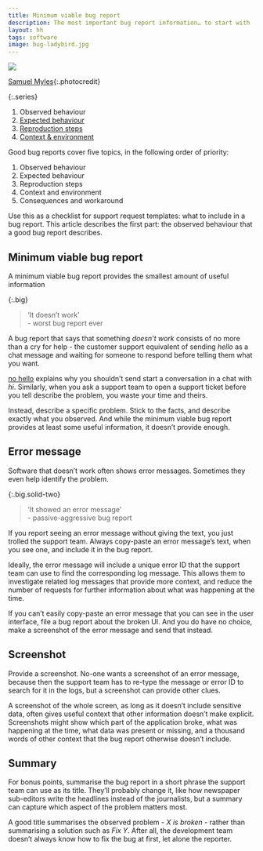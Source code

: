 ```yaml
---
title: Minimum viable bug report
description: The most important bug report information… to start with
layout: hh
tags: software
image: bug-ladybird.jpg
---
```


![](bug-ladybird.jpg)

[Samuel Myles](https://unsplash.com/photos/CdX0FV_hIVA){:.photocredit}

{:.series}
1. Observed behaviour
2. [Expected behaviour](bug-expected)
3. [Reproduction steps](bug-reproduction)
4. [Context & environment](bug-environment)

Good bug reports cover five topics, in the following order of priority:

1. Observed behaviour
2. Expected behaviour
3. Reproduction steps
4. Context and environment
5. Consequences and workaround

Use this as a checklist for support request templates: what to include in a bug report.
This article describes the first part:
the observed behaviour that a good bug report describes.

## Minimum viable bug report

A minimum viable bug report provides the smallest amount of useful information

{:.big}
> ‘It doesn’t work’  
> \- worst bug report ever

A bug report that says that something _doesn’t work_ consists of no more than a cry for help - the customer support equivalent of sending _hello_ as a chat message and waiting for someone to respond before telling them what you want.

[no hello](https://www.nohello.net/) explains why you shouldn’t send start a conversation in a chat with _hi_.
Similarly, when you ask a support team to open a support ticket before you tell describe the problem, you waste your time and theirs.

Instead, describe a specific problem.
Stick to the facts, and describe exactly what you observed.
And while the minimum viable bug report provides at least some useful information, it doesn’t provide enough.

## Error message

Software that doesn’t work often shows error messages.
Sometimes they even help identify the problem.

{:.big.solid-two}
> ‘It showed an error message’  
> \- passive-aggressive bug report

If you report seeing an error message without giving the text, you just trolled the support team.
Always copy-paste an error message’s text, when you see one, and include it in the bug report.

Ideally, the error message will include a unique error ID that the support team can use to find the corresponding log message.
This allows them to investigate related log messages that provide more context, and reduce the number of requests for further information about what was happening at the time.

If you can’t easily copy-paste an error message that you can see in the user interface, file a bug report about the broken UI.
And you do have no choice, make a screenshot of the error message and send that instead.

## Screenshot

Provide a screenshot.
No-one wants a screenshot of an error message, because then the support team has to re-type the message or error ID to search for it in the logs, but a screenshot can provide other clues.

A screenshot of the whole screen, as long as it doesn’t include sensitive data, often gives useful context that other information doesn’t make explicit.
Screenshots might show which part of the application broke, what was happening at the time, what data was present or missing, and a thousand words of other context that the bug report otherwise doesn’t include.

## Summary

For bonus points, summarise the bug report in a short phrase the support team can use as its title.
They’ll probably change it, like how newspaper sub-editors write the headlines instead of the journalists, but a summary can capture which aspect of the problem matters most.

A good title summarises the observed problem - _X is broken_ - rather than summarising a solution such as _Fix Y_.
After all, the development team doesn’t always know how to fix the bug at first, let alone the reporter.
